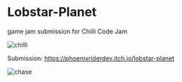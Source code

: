 # Lobstar-Planet
game jam submission for Chilli Code Jam

![chilli](https://github.com/user-attachments/assets/e9a62e6a-cb10-4884-b80e-d3bd5d357d3a)

Submission:
https://phoenixriderdev.itch.io/lobstar-planet

![chase](https://github.com/user-attachments/assets/fa6e8d75-c3f6-463e-8ed6-86e6376b2340)
